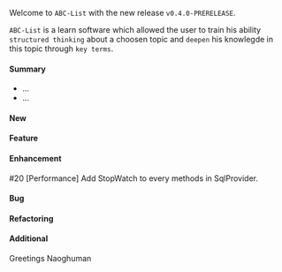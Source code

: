 Welcome to `ABC-List` with the new release `v0.4.0-PRERELEASE`.

`ABC-List` is a learn software which allowed the user to train his ability 
`structured thinking` about a choosen topic and `deepen` his knowlegde in this 
topic through `key terms`.



#### Summary
* ...
* ...



#### New



#### Feature



#### Enhancement
#20 [Performance] Add StopWatch to every methods in SqlProvider.



#### Bug



#### Refactoring



#### Additional



Greetings
Naoghuman



[//]: # (Issues which will be integrated in this release)



[//]: # (Links)

